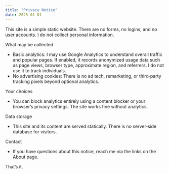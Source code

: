 ```yaml
---
title: "Privacy Notice"
date: 2025-01-01
---
```


This site is a simple static website. There are no forms, no logins, and no user accounts. I do not collect personal information.

What may be collected

- Basic analytics: I may use Google Analytics to understand overall traffic and popular pages. If enabled, it records anonymized usage data such as page views, browser type, approximate region, and referrers. I do not use it to track individuals.
- No advertising cookies: There is no ad tech, remarketing, or third‑party tracking pixels beyond optional analytics.

Your choices

- You can block analytics entirely using a content blocker or your browser’s privacy settings. The site works fine without analytics.

Data storage

- This site and its content are served statically. There is no server‑side database for visitors.

Contact

- If you have questions about this notice, reach me via the links on the About page.

That’s it. 


